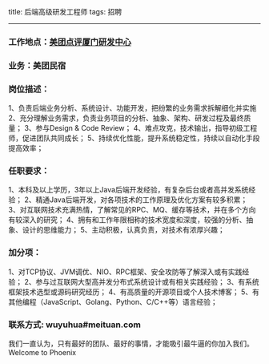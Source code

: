 title: 后端高级研发工程师
tags: 招聘

---

### 工作地点：[美团点评厦门研发中心][1]

### 业务：美团民宿

### 岗位描述：
1、负责后端业务分析、系统设计、功能开发，把纷繁的业务需求拆解细化并实施
2、充分理解业务需求，负责业务项目的分析、抽象、架构、研发过程及最终质量；
3、参与Design & Code Review；
4、难点攻克，技术输出，指导初级工程师，促进团队共同成长；
5、持续优化性能，提升系统稳定性，持续以自动化手段提高效率；

### 任职要求：
1、本科及以上学历，3年以上Java后端开发经验，有复杂后台或者高并发系统经验；
2、精通Java后端开发，对各项技术的工作原理及优化方案有较多积累；
3、对互联网技术充满热情，了解常见的RPC、MQ、缓存等技术，并在多个方向有较深入的研究；
4、拥有和工作年限相称的技术宽度和深度，较强的分析、抽象、设计的思维能力；
5、主动积极，认真负责，对技术有浓厚兴趣；

### 加分项：
1、对TCP协议、JVM调优、NIO、RPC框架、安全攻防等了解深入或有实践经验；
2、参与过互联网大型高并发分布式系统设计或有相关实践经验；
3、有系统框架技术选型或源码研究经历；
4、有高质量的开源项目或个人技术博客；
5、有其他编程（JavaScript、Golang、Python、C/C++等）语言经验；

### 联系方式: wuyuhua#meituan.com

我们一直认为，只有最好的团队、最好的事情，才能吸引最牛逼的你加入我们。
Welcome to Phoenix

[1]: http://www.rainfish.org/2017/03/23/welcome-to-xiamen/
